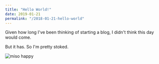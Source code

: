 ```yaml
---
title: "Hello World!"
date: 2019-01-21
permalink: "/2018-01-21-hello-world"
---
```

Given how long I've been thinking of starting a blog, I didn't think this day would come.

But it has. So I'm pretty stoked.

![miso happy](https://media.giphy.com/media/2AilMg2L8rTAA/giphy.gif)

